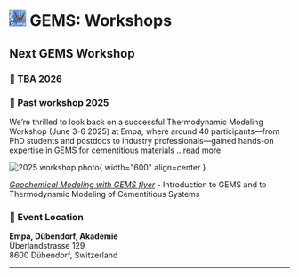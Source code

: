 # <img style="float: center; height: 6%; width: 6%;" src="../../img/gems2.png"> GEMS: Workshops  

## **Next GEMS Workshop**

### 📅 TBA 2026

### 📅 Past workshop 2025

We’re thrilled to look back on a successful Thermodynamic Modeling Workshop (June 3-6 2025) at Empa, where around 40 participants—from PhD students and postdocs to industry professionals—gained hands-on expertise in GEMS for cementitious materials [...read more](https://www.linkedin.com/posts/mgcement_thermodynamics-gems-cementchemistry-activity-7346553415285567489-IhLW?utm_source=social_share_send&utm_medium=member_desktop_web&rcm=ACoAADogmUMBOQJui1zq6aGh9zq9MWxM6b0ArrQ)

![2025 workshop photo](../workshops/2025/1751521120476.jpeg ){ width="600" align=center } </br>



[*Geochemical Modeling with GEMS flyer*](../workshops/2025/fy_GEMS_25_v2.pdf) - Introduction to GEMS and to Thermodynamic Modeling of Cementitious Systems

### 📍 Event Location  
**Empa, Dübendorf, Akademie**  
Überlandstrasse 129  
8600 Dübendorf, Switzerland

---

